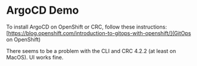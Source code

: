 # ArgoCD Demo

To install ArgoCD on OpenShift or CRC, follow these instructions:
[https://blog.openshift.com/introduction-to-gitops-with-openshift/](GitOps on OpenShift)

There seems to be a problem with the CLI and CRC 4.2.2 (at least on MacOS).  UI works fine.